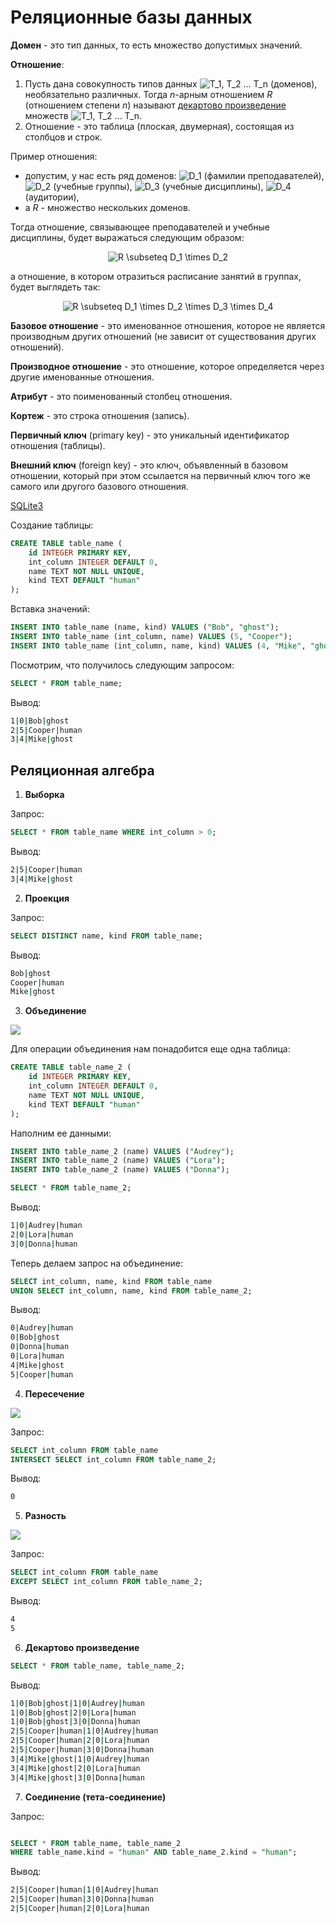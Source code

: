 # Реляционные базы данных 

**Домен** - это тип данных, то есть множество допустимых значений.

**Отношение**:

1) Пусть дана совокупность типов данных <img src="https://i.upmath.me/svg/T_1%2C%20T_2%20...%20T_n" alt="T_1, T_2 ... T_n" /> (доменов), необязательно различных. Тогда *n*-арным отношением *R* (отношением степени *n*) называют [декартово произведение](https://ru.wikipedia.org/wiki/%D0%9F%D1%80%D1%8F%D0%BC%D0%BE%D0%B5_%D0%BF%D1%80%D0%BE%D0%B8%D0%B7%D0%B2%D0%B5%D0%B4%D0%B5%D0%BD%D0%B8%D0%B5) множеств <img src="https://i.upmath.me/svg/T_1%2C%20T_2%20...%20T_n" alt="T_1, T_2 ... T_n" />.
2) Отношение - это таблица (плоская, двумерная), состоящая из столбцов и строк.

Пример отношения:

- допустим, у нас есть ряд доменов: <img src="https://i.upmath.me/svg/D_1" alt="D_1" /> (фамилии преподавателей), <img src="https://i.upmath.me/svg/D_2" alt="D_2" /> (учебные группы), <img src="https://i.upmath.me/svg/D_3" alt="D_3" /> (учебные дисциплины), <img src="https://i.upmath.me/svg/D_4" alt="D_4" /> (аудитории),
- а *R* - множество нескольких доменов.

Тогда отношение, связывающее преподавателей и учебные дисциплины, будет выражаться следующим образом:

<p align="center"><img align="center" src="https://i.upmath.me/svg/R%20%5Csubseteq%20D_1%20%5Ctimes%20D_2" alt="R \subseteq D_1 \times D_2" /></p>

а отношение, в котором отразиться расписание занятий в группах, будет выглядеть так:

<p align="center"><img align="center" src="https://i.upmath.me/svg/R%20%5Csubseteq%20D_1%20%5Ctimes%20D_2%20%5Ctimes%20D_3%20%5Ctimes%20D_4" alt="R \subseteq D_1 \times D_2 \times D_3 \times D_4" /></p>

**Базовое отношение** - это именованное отношения, которое не является производным других отношений (не зависит от существования других отношений).

**Производное отношение** - это отношение, которое определяется через другие именованные отношения.

**Атрибут** - это поименованный столбец отношения.

**Кортеж** - это строка отношения (запись).

**Первичный ключ** (primary key) - это уникальный идентификатор отношения (таблицы).

**Внешний ключ** (foreign key) - это ключ, объявленный в базовом отношении, который при этом ссылается на первичный ключ того же самого или другого базового отношения.

[SQLite3](https://sqlite.org/index.html)

Создание таблицы:

``` sql
CREATE TABLE table_name (
    id INTEGER PRIMARY KEY,
    int_column INTEGER DEFAULT 0,
    name TEXT NOT NULL UNIQUE,
    kind TEXT DEFAULT "human"
);

```

Вставка значений:

```sql
INSERT INTO table_name (name, kind) VALUES ("Bob", "ghost");
INSERT INTO table_name (int_column, name) VALUES (5, "Cooper");
INSERT INTO table_name (int_column, name, kind) VALUES (4, "Mike", "ghost");

```

Посмотрим, что получилось следующим запросом:

```sql
SELECT * FROM table_name;
```

Вывод:

```sh
1|0|Bob|ghost
2|5|Cooper|human
3|4|Mike|ghost
```

## Реляционная алгебра

1. **Выборка**

Запрос:

```sql
SELECT * FROM table_name WHERE int_column > 0;
```

Вывод:

```sh
2|5|Cooper|human
3|4|Mike|ghost
```

2. **Проекция**

Запрос:

```sql
SELECT DISTINCT name, kind FROM table_name;

```

Вывод:

```sh
Bob|ghost
Cooper|human
Mike|ghost
```

3. **Объединение**

![](https://upload.wikimedia.org/wikipedia/commons/thumb/3/30/Venn0111.svg/440px-Venn0111.svg.png)

Для операции объединения нам понадобится еще одна таблица:

```sql
CREATE TABLE table_name_2 (
    id INTEGER PRIMARY KEY,
    int_column INTEGER DEFAULT 0,
    name TEXT NOT NULL UNIQUE,
    kind TEXT DEFAULT "human"
);
```

Наполним ее данными:

```sql
INSERT INTO table_name_2 (name) VALUES ("Audrey");
INSERT INTO table_name_2 (name) VALUES ("Lora");
INSERT INTO table_name_2 (name) VALUES ("Donna");

SELECT * FROM table_name_2;
```

Вывод:

```sh
1|0|Audrey|human
2|0|Lora|human
3|0|Donna|human
```

Теперь делаем запрос на объединение:

```sql
SELECT int_column, name, kind FROM table_name 
UNION SELECT int_column, name, kind FROM table_name_2;
```

Вывод:

```sh
0|Audrey|human
0|Bob|ghost
0|Donna|human
0|Lora|human
4|Mike|ghost
5|Cooper|human
```

4. **Пересечение**

![](https://upload.wikimedia.org/wikipedia/commons/thumb/9/99/Venn0001.svg/440px-Venn0001.svg.png)

Запрос:

```sql
SELECT int_column FROM table_name 
INTERSECT SELECT int_column FROM table_name_2;
```

Вывод:

```sh
0
```

5. **Разность**

![](https://upload.wikimedia.org/wikipedia/commons/thumb/e/e6/Venn0100.svg/440px-Venn0100.svg.png)


Запрос:

```sql
SELECT int_column FROM table_name 
EXCEPT SELECT int_column FROM table_name_2;
```

Вывод:

```sh
4
5
```

6. **Декартово произведение**

```sql
SELECT * FROM table_name, table_name_2;
```

Вывод:

```sh
1|0|Bob|ghost|1|0|Audrey|human
1|0|Bob|ghost|2|0|Lora|human
1|0|Bob|ghost|3|0|Donna|human
2|5|Cooper|human|1|0|Audrey|human
2|5|Cooper|human|2|0|Lora|human
2|5|Cooper|human|3|0|Donna|human
3|4|Mike|ghost|1|0|Audrey|human
3|4|Mike|ghost|2|0|Lora|human
3|4|Mike|ghost|3|0|Donna|human
```

7. **Соединение (тета-соединение)**

Запрос:

```sql

SELECT * FROM table_name, table_name_2 
WHERE table_name.kind = "human" AND table_name_2.kind = "human";

```

Вывод:

```sh
2|5|Cooper|human|1|0|Audrey|human
2|5|Cooper|human|3|0|Donna|human
2|5|Cooper|human|2|0|Lora|human
```

